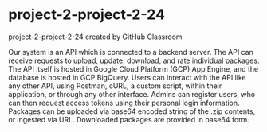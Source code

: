 # project-2-project-2-24
project-2-project-2-24 created by GitHub Classroom

Our system is an API which is connected to a backend server.  The API can receive requests to upload, update, download, and rate individual packages.  The API itself is hosted in Google Cloud Platform (GCP) App Engine, and the database is hosted in GCP BigQuery.  Users can interact with the API like any other API, using Postman, cURL, a custom script, within their application, or through any other interface.  Admins can register users, who can then request access tokens using their personal login information.  Packages can be uploaded via base64 encoded string of the .zip contents, or ingested via URL.  Downloaded packages are provided in base64 form.

